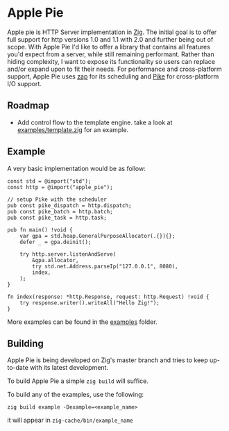 # Apple Pie

Apple pie is HTTP Server implementation in [Zig](https://ziglang.org). The initial goal is to offer full support for http versions 1.0 and 1.1 with 2.0 and further being out of scope. With Apple Pie I'd like to offer a library that contains all features you'd expect from a server, while still remaining performant. Rather than hiding complexity, I want to expose its functionality so users can replace and/or expand upon to fit their needs.
For performance and cross-platform support, Apple Pie uses [zap](https://github.com/kprotty/zap) for its scheduling and [Pike](https://github.com/lithdew/pike) for cross-platform I/O support.

## Roadmap
- Add control flow to the template engine. take a look at [examples/template.zig](examples/template.zig) for an example.

## Example

A very basic implementation would be as follow:

```zig
const std = @import("std");
const http = @import("apple_pie");

// setup Pike with the scheduler
pub const pike_dispatch = http.dispatch;
pub const pike_batch = http.batch;
pub const pike_task = http.task;

pub fn main() !void {
    var gpa = std.heap.GeneralPurposeAllocator(.{}){};
    defer _ = gpa.deinit();

    try http.server.listenAndServe(
        &gpa.allocator,
        try std.net.Address.parseIp("127.0.0.1", 8080),
        index,
    );
}

fn index(response: *http.Response, request: http.Request) !void {
    try response.writer().writeAll("Hello Zig!");
}
```

More examples can be found in the [examples](examples) folder.

## Building

Apple Pie is being developed on Zig's master branch and tries to keep up-to-date with its latest development.

To build Apple Pie a simple
`zig build` will suffice.

To build any of the examples, use the following:
```
zig build example -Dexample=<example_name>
```
it will appear in `zig-cache/bin/example_name`
